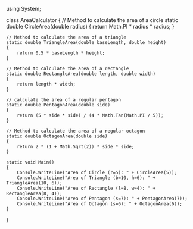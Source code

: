 using System;

class AreaCalculator
{
    // Method to calculate the area of a circle
    static double CircleArea(double radius)
    {
        return Math.PI * radius * radius;
    }

    // Method to calculate the area of a triangle
    static double TriangleArea(double baseLength, double height)
    {
        return 0.5 * baseLength * height;
    }

    // Method to calculate the area of a rectangle
    static double RectangleArea(double length, double width)
    {
        return length * width;
    }

    // calculate the area of a regular pentagon
    static double PentagonArea(double side)
    {
        return (5 * side * side) / (4 * Math.Tan(Math.PI / 5));
    }

    // Method to calculate the area of a regular octagon
    static double OctagonArea(double side)
    {
        return 2 * (1 + Math.Sqrt(2)) * side * side;
    }

    static void Main()
    {
        Console.WriteLine("Area of Circle (r=5): " + CircleArea(5));
        Console.WriteLine("Area of Triangle (b=10, h=6): " + TriangleArea(10, 6));
        Console.WriteLine("Area of Rectangle (l=8, w=4): " + RectangleArea(8, 4));
        Console.WriteLine("Area of Pentagon (s=7): " + PentagonArea(7));
        Console.WriteLine("Area of Octagon (s=6): " + OctagonArea(6));
    }
}
